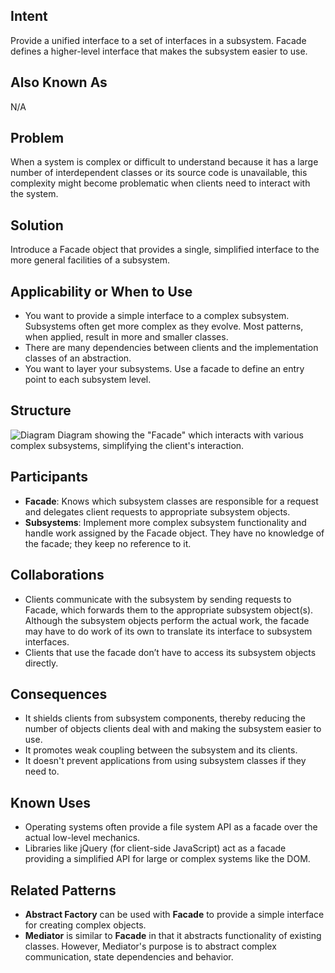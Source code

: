 ## Intent
Provide a unified interface to a set of interfaces in a subsystem. Facade defines a higher-level interface that makes the subsystem easier to use.

## Also Known As
N/A

## Problem
When a system is complex or difficult to understand because it has a large number of interdependent classes or its source code is unavailable, this complexity might become problematic when clients need to interact with the system.

## Solution
Introduce a Facade object that provides a single, simplified interface to the more general facilities of a subsystem.

## Applicability or When to Use
- You want to provide a simple interface to a complex subsystem. Subsystems often get more complex as they evolve. Most patterns, when applied, result in more and smaller classes.
- There are many dependencies between clients and the implementation classes of an abstraction.
- You want to layer your subsystems. Use a facade to define an entry point to each subsystem level.
## Structure
![Diagram](link-to-your-facade-diagram)
Diagram showing the "Facade" which interacts with various complex subsystems, simplifying the client's interaction.
## Participants
- **Facade**: Knows which subsystem classes are responsible for a request and delegates client requests to appropriate subsystem objects.
- **Subsystems**: Implement more complex subsystem functionality and handle work assigned by the Facade object. They have no knowledge of the facade; they keep no reference to it.
## Collaborations
- Clients communicate with the subsystem by sending requests to Facade, which forwards them to the appropriate subsystem object(s). Although the subsystem objects perform the actual work, the facade may have to do work of its own to translate its interface to subsystem interfaces.
- Clients that use the facade don’t have to access its subsystem objects directly.
## Consequences
- It shields clients from subsystem components, thereby reducing the number of objects clients deal with and making the subsystem easier to use.
- It promotes weak coupling between the subsystem and its clients.
- It doesn't prevent applications from using subsystem classes if they need to.
## Known Uses
- Operating systems often provide a file system API as a facade over the actual low-level mechanics.
- Libraries like jQuery (for client-side JavaScript) act as a facade providing a simplified API for large or complex systems like the DOM.
## Related Patterns
- **Abstract Factory** can be used with **Facade** to provide a simple interface for creating complex objects.
- **Mediator** is similar to **Facade** in that it abstracts functionality of existing classes. However, Mediator's purpose is to abstract complex communication, state dependencies and behavior.
